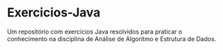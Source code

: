 # Exercicios-Java
Um repositório com exercícios Java resolvidos para praticar o conhecimento na disciplina de Análise de Algoritmo e Estrutura de Dados.
